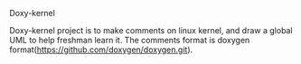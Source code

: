 Doxy-kernel

Doxy-kernel project is to make comments on linux kernel, and draw a global UML to help freshman learn it.
The comments format is doxygen format(https://github.com/doxygen/doxygen.git).
